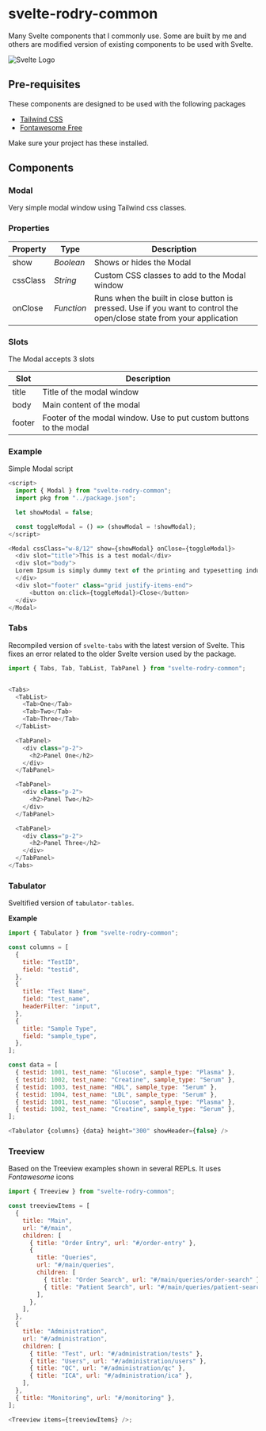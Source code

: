 # svelte-rodry-common

Many Svelte components that I commonly use. Some are built by me and others are modified version of existing components to be used with Svelte.

![Svelte Logo](https://svelte.dev/svelte-logo-horizontal.svg)

## Pre-requisites

These components are designed to be used with the following packages

- [Tailwind CSS](https://tailwindcss.com/)
- [Fontawesome Free](https://fontawesome.com/v5.9.0/how-to-use/on-the-web/referencing-icons/basic-use)

Make sure your project has these installed.

## Components

### Modal

Very simple modal window using Tailwind css classes.

### Properties

| Property | Type       | Description                                                                                                           |
| -------- | ---------- | --------------------------------------------------------------------------------------------------------------------- |
| show     | _Boolean_  | Shows or hides the Modal                                                                                              |
| cssClass | _String_   | Custom CSS classes to add to the Modal window                                                                         |
| onClose  | _Function_ | Runs when the built in close button is pressed. Use if you want to control the open/close state from your application |

### Slots

The Modal accepts 3 slots

| Slot   | Description                                                        |
| ------ | ------------------------------------------------------------------ |
| title  | Title of the modal window                                          |
| body   | Main content of the modal                                          |
| footer | Footer of the modal window. Use to put custom buttons to the modal |

### Example

Simple Modal script

```javascript
<script>
  import { Modal } from "svelte-rodry-common";
  import pkg from "../package.json";

  let showModal = false;

  const toggleModal = () => (showModal = !showModal);
</script>

<Modal cssClass="w-8/12" show={showModal} onClose={toggleModal}>
  <div slot="title">This is a test modal</div>
  <div slot="body">
  Lorem Ipsum is simply dummy text of the printing and typesetting industry. Lorem Ipsum has been the industry's standard dummy text ever since the 1500s, when an unknown printer took a galley of type and scrambled it to make a type specimen book.
  </div>
  <div slot="footer" class="grid justify-items-end">
      <button on:click={toggleModal}>Close</button>
  </div>
</Modal>
```

### Tabs

Recompiled version of `svelte-tabs` with the latest version of Svelte. This fixes an error related to the older Svelte version used by the package.

```javascript
import { Tabs, Tab, TabList, TabPanel } from "svelte-rodry-common";


<Tabs>
  <TabList>
    <Tab>One</Tab>
    <Tab>Two</Tab>
    <Tab>Three</Tab>
  </TabList>

  <TabPanel>
    <div class="p-2">
      <h2>Panel One</h2>
    </div>
  </TabPanel>

  <TabPanel>
    <div class="p-2">
      <h2>Panel Two</h2>
    </div>
  </TabPanel>

  <TabPanel>
    <div class="p-2">
      <h2>Panel Three</h2>
    </div>
  </TabPanel>
</Tabs>
```
### Tabulator

Sveltified version of `tabulator-tables`.

**Example**

```javascript
import { Tabulator } from "svelte-rodry-common";

const columns = [
  {
    title: "TestID",
    field: "testid",
  },
  {
    title: "Test Name",
    field: "test_name",
    headerFilter: "input",
  },
  {
    title: "Sample Type",
    field: "sample_type",
  },
];

const data = [
  { testid: 1001, test_name: "Glucose", sample_type: "Plasma" },
  { testid: 1002, test_name: "Creatine", sample_type: "Serum" },
  { testid: 1003, test_name: "HDL", sample_type: "Serum" },
  { testid: 1004, test_name: "LDL", sample_type: "Serum" },
  { testid: 1001, test_name: "Glucose", sample_type: "Plasma" },
  { testid: 1002, test_name: "Creatine", sample_type: "Serum" },
];

<Tabulator {columns} {data} height="300" showHeader={false} />
```

### Treeview

Based on the Treeview examples shown in several REPLs. It uses _Fontawesome_ icons

```javascript
import { Treeview } from "svelte-rodry-common";

const treeviewItems = [
  {
    title: "Main",
    url: "#/main",
    children: [
      { title: "Order Entry", url: "#/order-entry" },
      {
        title: "Queries",
        url: "#/main/queries",
        children: [
          { title: "Order Search", url: "#/main/queries/order-search" },
          { title: "Patient Search", url: "#/main/queries/patient-search" },
        ],
      },
    ],
  },
  {
    title: "Administration",
    url: "#/administration",
    children: [
      { title: "Test", url: "#/administration/tests" },
      { title: "Users", url: "#/administration/users" },
      { title: "QC", url: "#/administration/qc" },
      { title: "ICA", url: "#/administration/ica" },
    ],
  },
  { title: "Monitoring", url: "#/monitoring" },
];

<Treeview items={treeviewItems} />;
```
